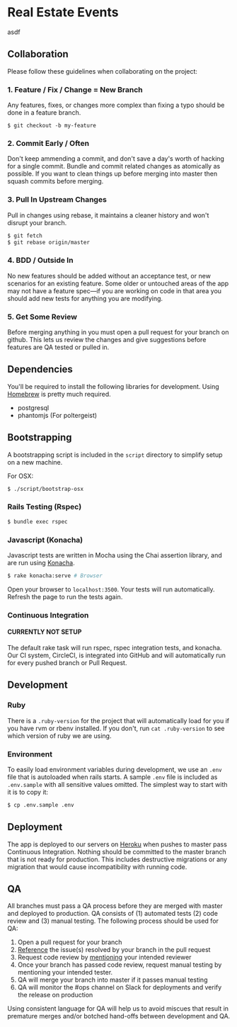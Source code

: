 # Real Estate Events
asdf

## Collaboration

Please follow these guidelines when collaborating on the project:

### 1. Feature / Fix / Change = New Branch

Any features, fixes, or changes more complex than fixing a typo should be done
in a feature branch.

```
$ git checkout -b my-feature
```

### 2. Commit Early / Often

Don't keep ammending a commit, and don't save a day's worth of hacking for a
single commit. Bundle and commit related changes as atomically as possible. If
you want to clean things up before merging into master then squash commits
before merging.

### 3. Pull In Upstream Changes

Pull in changes using rebase, it maintains a cleaner history and won't disrupt your branch.

```bash
$ git fetch
$ git rebase origin/master
```

### 4. BDD / Outside In

No new features should be added without an acceptance test, or new scenarios
for an existing feature. Some older or untouched areas of the app may not have
a feature spec—if you are working on code in that area you should add new
tests for anything you are modifying.

### 5. Get Some Review

Before merging anything in you must open a pull request for your branch on
github. This lets us review the changes and give suggestions before features are
QA tested or pulled in.

## Dependencies

You'll be required to install the following libraries for development. Using
[Homebrew](http://mxcl.github.com/homebrew/) is pretty much required.

* postgresql
* phantomjs (For poltergeist)

## Bootstrapping

A bootstrapping script is included in the `script` directory to simplify setup
on a new machine.

For OSX:

```bash
$ ./script/bootstrap-osx
```

### Rails Testing (Rspec)

```bash
$ bundle exec rspec
```

### Javascript (Konacha)

Javascript tests are written in Mocha using the Chai assertion library, and are
run using [Konacha][konacha].

```bash
$ rake konacha:serve # Browser
```
Open your browser to `localhost:3500`. Your tests will run automatically.
Refresh the page to run the tests again.

### Continuous Integration
#### CURRENTLY NOT SETUP
The default rake task will run rspec, rspec integration tests, and konacha. Our
CI system, CircleCI, is integrated into GitHub and will automatically run for
every pushed branch or Pull Request.

## Development

### Ruby

There is a `.ruby-version` for the project that will automatically load for you
if you have rvm or rbenv installed. If you don't, run `cat .ruby-version` to
see which version of ruby we are using.

### Environment

To easily load environment variables during development, we use an `.env` file
that is autoloaded when rails starts. A sample `.env` file is included as
`.env.sample` with all sensitive values omitted. The simplest way to start with
it is to copy it:

```bash
$ cp .env.sample .env
```

## Deployment

The app is deployed to our servers on [Heroku](http://heroku.com) when pushes to
master pass Continuous Integration. Nothing should be committed to the master
branch that is not ready for production. This includes destructive migrations or
any migration that would cause incompatibility with running code.

## QA

All branches must pass a QA process before they are merged with master and
deployed to production. QA consists of (1) automated tests (2) code review and
(3) manual testing. The following process should be used for QA:

1. Open a pull request for your branch
2. [Reference](https://help.github.com/articles/writing-on-github/#issue-autocompletion)
   the issue(s) resolved by your branch in the pull request
3. Request code review by
   [mentioning](https://help.github.com/articles/writing-on-github/#name-and-team-mentions-autocomplete)
   your intended reviewer
4. Once your branch has passed code review, request manual testing by mentioning
   your intended tester.
5. QA will merge your branch into master if it passes manual testing
6. QA will monitor the #ops channel on Slack for deployments and verify the
   release on production

Using consistent language for QA will help us to avoid miscues that result in
premature merges and/or botched hand-offs between development and QA.

[konacha]: https://github.com/jfirebaugh/konacha
